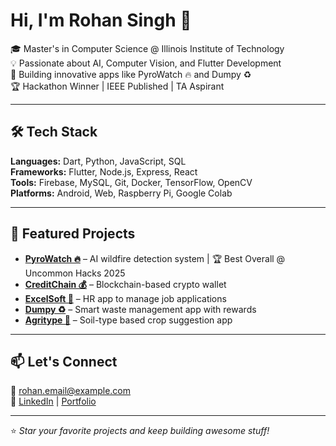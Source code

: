 # Hi, I'm Rohan Singh 👋

🎓 Master's in Computer Science @ Illinois Institute of Technology  
💡 Passionate about AI, Computer Vision, and Flutter Development  
🚀 Building innovative apps like PyroWatch 🔥 and Dumpy ♻️  
🏆 Hackathon Winner | IEEE Published | TA Aspirant

---

## 🛠️ Tech Stack

**Languages:** Dart, Python, JavaScript, SQL  
**Frameworks:** Flutter, Node.js, Express, React  
**Tools:** Firebase, MySQL, Git, Docker, TensorFlow, OpenCV  
**Platforms:** Android, Web, Raspberry Pi, Google Colab

---

## 🚀 Featured Projects

- **[PyroWatch 🔥](link)** – AI wildfire detection system | 🏆 Best Overall @ Uncommon Hacks 2025  
- **[CreditChain 💰](link)** – Blockchain-based crypto wallet  
- **[ExcelSoft 👥](link)** – HR app to manage job applications  
- **[Dumpy ♻️](link)** – Smart waste management app with rewards  
- **[Agritype 🌾](link)** – Soil-type based crop suggestion app

---

## 📫 Let's Connect

📧 rohan.email@example.com  
🔗 [LinkedIn](https://linkedin.com/in/rohan-singh) | [Portfolio](https://yourportfolio.com)

---

⭐ *Star your favorite projects and keep building awesome stuff!*

